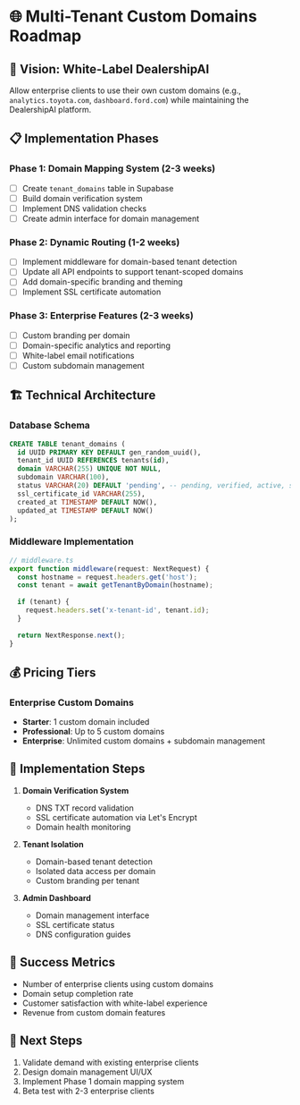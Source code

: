 # 🌐 Multi-Tenant Custom Domains Roadmap

## 🎯 **Vision: White-Label DealershipAI**

Allow enterprise clients to use their own custom domains (e.g., `analytics.toyota.com`, `dashboard.ford.com`) while maintaining the DealershipAI platform.

## 📋 **Implementation Phases**

### **Phase 1: Domain Mapping System** (2-3 weeks)
- [ ] Create `tenant_domains` table in Supabase
- [ ] Build domain verification system
- [ ] Implement DNS validation checks
- [ ] Create admin interface for domain management

### **Phase 2: Dynamic Routing** (1-2 weeks)
- [ ] Implement middleware for domain-based tenant detection
- [ ] Update all API endpoints to support tenant-scoped domains
- [ ] Add domain-specific branding and theming
- [ ] Implement SSL certificate automation

### **Phase 3: Enterprise Features** (2-3 weeks)
- [ ] Custom branding per domain
- [ ] Domain-specific analytics and reporting
- [ ] White-label email notifications
- [ ] Custom subdomain management

## 🏗️ **Technical Architecture**

### **Database Schema**
```sql
CREATE TABLE tenant_domains (
  id UUID PRIMARY KEY DEFAULT gen_random_uuid(),
  tenant_id UUID REFERENCES tenants(id),
  domain VARCHAR(255) UNIQUE NOT NULL,
  subdomain VARCHAR(100),
  status VARCHAR(20) DEFAULT 'pending', -- pending, verified, active, suspended
  ssl_certificate_id VARCHAR(255),
  created_at TIMESTAMP DEFAULT NOW(),
  updated_at TIMESTAMP DEFAULT NOW()
);
```

### **Middleware Implementation**
```typescript
// middleware.ts
export function middleware(request: NextRequest) {
  const hostname = request.headers.get('host');
  const tenant = await getTenantByDomain(hostname);
  
  if (tenant) {
    request.headers.set('x-tenant-id', tenant.id);
  }
  
  return NextResponse.next();
}
```

## 💰 **Pricing Tiers**

### **Enterprise Custom Domains**
- **Starter**: 1 custom domain included
- **Professional**: Up to 5 custom domains
- **Enterprise**: Unlimited custom domains + subdomain management

## 🔧 **Implementation Steps**

1. **Domain Verification System**
   - DNS TXT record validation
   - SSL certificate automation via Let's Encrypt
   - Domain health monitoring

2. **Tenant Isolation**
   - Domain-based tenant detection
   - Isolated data access per domain
   - Custom branding per tenant

3. **Admin Dashboard**
   - Domain management interface
   - SSL certificate status
   - DNS configuration guides

## 🎯 **Success Metrics**
- Number of enterprise clients using custom domains
- Domain setup completion rate
- Customer satisfaction with white-label experience
- Revenue from custom domain features

## 🚀 **Next Steps**
1. Validate demand with existing enterprise clients
2. Design domain management UI/UX
3. Implement Phase 1 domain mapping system
4. Beta test with 2-3 enterprise clients
